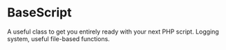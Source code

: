 # BaseScript
A useful class to get you entirely ready with your next PHP script. Logging system, useful file-based functions. 
